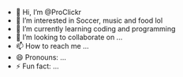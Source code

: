 - 👋 Hi, I’m @ProClickr
- 👀 I’m interested in Soccer, music and food lol
- 🌱 I’m currently learning coding and programming
- 💞️ I’m looking to collaborate on ...
- 📫 How to reach me ...
- 😄 Pronouns: ...
- ⚡ Fun fact: ...

<!---
ProClickr/ProClickr is a ✨ special ✨ repository because its `README.md` (this file) appears on your GitHub profile.
You can click the Preview link to take a look at your changes.
--->
